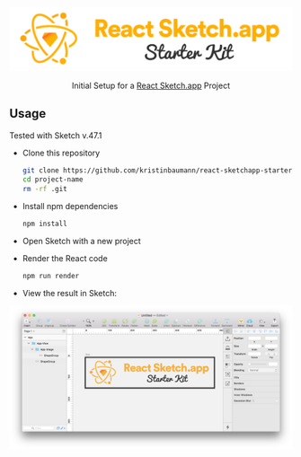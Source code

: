 ![react-sketchapp-starter-kit logo](https://github.com/kristinbaumann/react-sketchapp-starter-kit/blob/master/src/img/logo.png)

<div align="center">Initial Setup for a <a href="https://github.com/airbnb/react-sketchapp">React Sketch.app</a> Project</div>


## Usage
Tested with Sketch v.47.1

* Clone this repository
    ```bash
    git clone https://github.com/kristinbaumann/react-sketchapp-starter-kit project-name
    cd project-name
    rm -rf .git

* Install npm dependencies
    ```bash
    npm install
    ```

* Open Sketch with a new project

* Render the React code
    ```bash
    npm run render
    ```

* View the result in Sketch: 

![react-sketchapp-starter-kit result](https://github.com/kristinbaumann/react-sketchapp-starter-kit/blob/master/src/img/sketch.png)